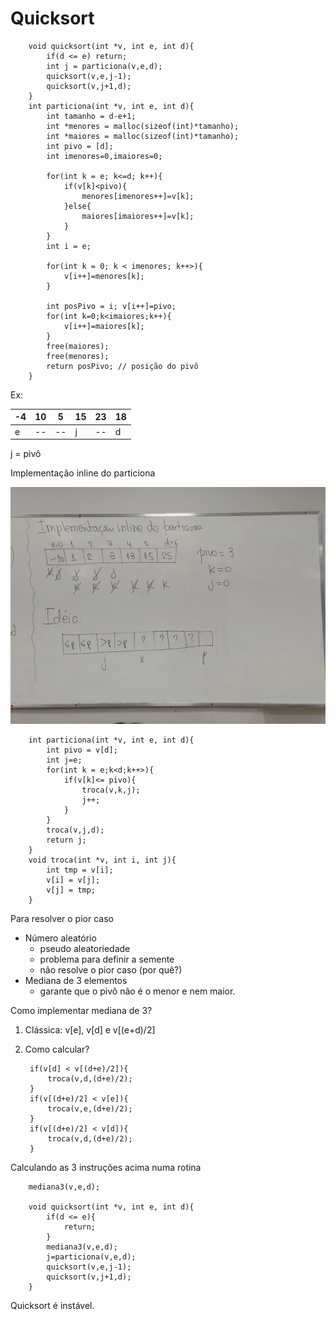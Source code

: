 # Quicksort

        void quicksort(int *v, int e, int d){
            if(d <= e) return;
            int j = particiona(v,e,d);
            quicksort(v,e,j-1);
            quicksort(v,j+1,d);
        }
        int particiona(int *v, int e, int d){
            int tamanho = d-e+1;
            int *menores = malloc(sizeof(int)*tamanho);
            int *maiores = malloc(sizeof(int)*tamanho);
            int pivo = [d];
            int imenores=0,imaiores=0;

            for(int k = e; k<=d; k++){
                if(v[k]<pivo){
                    menores[imenores++]=v[k];
                }else{
                    maiores[imaiores++]=v[k];
                }
            }
            int i = e;

            for(int k = 0; k < imenores; k++>){
                v[i++]=menores[k];
            }

            int posPivo = i; v[i++]=pivo;
            for(int k=0;k<imaiores;k++){
                v[i++]=maiores[k];
            }
            free(maiores);
            free(menores);
            return posPivo; // posição do pivô
        }


Ex:

-4|10|5|15|23|18
--|--|--|--|--|--
e|--|--|j|--|d

j = pivô

Implementação inline do particiona

<div align="center">
	<img src=".././fotos/quadro3.jpeg" alt="quadro">
</div>

        int particiona(int *v, int e, int d){
            int pivo = v[d]; 
            int j=e;
            for(int k = e;k<d;k++>){
                if(v[k]<= pivo){
                    troca(v,k,j);
                    j++;
                }
            }
            troca(v,j,d);         
            return j;
        }
        void troca(int *v, int i, int j){
            int tmp = v[i];
            v[i] = v[j];
            v[j] = tmp;   
        }

Para resolver o pior caso

- Número aleatório
  - pseudo aleatoriedade
  - problema para definir a semente
  - não resolve o pior caso (por quê?)
- Mediana de 3 elementos 
  - garante que o pivô não é o menor e nem maior.

Como implementar mediana de 3?

1) Clássica: v[e], v[d] e v[(e+d)/2]
2) Como calcular?

        if(v[d] < v[(d+e)/2]){
            troca(v,d,(d+e)/2);
        }
        if(v[(d+e)/2] < v[e]){
            troca(v,e,(d+e)/2);
        }
        if(v[(d+e)/2] < v[d]){
            troca(v,d,(d+e)/2);
        }

Calculando as 3 instruções acima numa rotina

        mediana3(v,e,d);

        void quicksort(int *v, int e, int d){
            if(d <= e){
                return;
            }
            mediana3(v,e,d);
            j=particiona(v,e,d);
            quicksort(v,e,j-1);
            quicksort(v,j+1,d);
        }

Quicksort é instável.